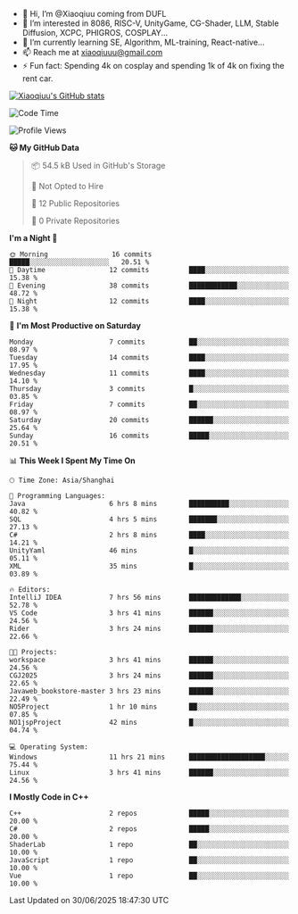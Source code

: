- 👋 Hi, I’m @Xiaoqiuu coming from DUFL
- 👀 I’m interested in 8086, RISC-V, UnityGame, CG-Shader, LLM, Stable Diffusion, XCPC, PHIGROS, COSPLAY...
- 🌱 I’m currently learning SE, Algorithm, ML-training, React-native...
- 📫 Reach me at xiaoqiuuu@gmail.com
- ⚡ Fun fact: Spending 4k on cosplay and spending 1k of 4k on fixing the rent car.

<!---
Xiaoqiuu/Xiaoqiuu is a ✨ special ✨ repository because its `README.md` (this file) appears on your GitHub profile.
You can click the Preview link to take a look at your changes.
--->

[![Xiaoqiuu's GitHub stats](https://github-readme-stats.vercel.app/api?username=Xiaoqiuu)](https://github.com/anuraghazra/github-readme-stats)


<!--START_SECTION:waka-->
![Code Time](http://img.shields.io/badge/Code%20Time-84%20hrs-blue)

![Profile Views](http://img.shields.io/badge/Profile%20Views-6-blue)

**🐱 My GitHub Data** 

> 📦 54.5 kB Used in GitHub's Storage 
 > 
> 🚫 Not Opted to Hire
 > 
> 📜 12 Public Repositories 
 > 
> 🔑 0 Private Repositories 
 > 
**I'm a Night 🦉** 

```text
🌞 Morning                16 commits          █████░░░░░░░░░░░░░░░░░░░░   20.51 % 
🌆 Daytime                12 commits          ████░░░░░░░░░░░░░░░░░░░░░   15.38 % 
🌃 Evening                38 commits          ████████████░░░░░░░░░░░░░   48.72 % 
🌙 Night                  12 commits          ████░░░░░░░░░░░░░░░░░░░░░   15.38 % 
```
📅 **I'm Most Productive on Saturday** 

```text
Monday                   7 commits           ██░░░░░░░░░░░░░░░░░░░░░░░   08.97 % 
Tuesday                  14 commits          ████░░░░░░░░░░░░░░░░░░░░░   17.95 % 
Wednesday                11 commits          ████░░░░░░░░░░░░░░░░░░░░░   14.10 % 
Thursday                 3 commits           █░░░░░░░░░░░░░░░░░░░░░░░░   03.85 % 
Friday                   7 commits           ██░░░░░░░░░░░░░░░░░░░░░░░   08.97 % 
Saturday                 20 commits          ██████░░░░░░░░░░░░░░░░░░░   25.64 % 
Sunday                   16 commits          █████░░░░░░░░░░░░░░░░░░░░   20.51 % 
```


📊 **This Week I Spent My Time On** 

```text
🕑︎ Time Zone: Asia/Shanghai

💬 Programming Languages: 
Java                     6 hrs 8 mins        ██████████░░░░░░░░░░░░░░░   40.82 % 
SQL                      4 hrs 5 mins        ███████░░░░░░░░░░░░░░░░░░   27.13 % 
C#                       2 hrs 8 mins        ████░░░░░░░░░░░░░░░░░░░░░   14.21 % 
UnityYaml                46 mins             █░░░░░░░░░░░░░░░░░░░░░░░░   05.11 % 
XML                      35 mins             █░░░░░░░░░░░░░░░░░░░░░░░░   03.89 % 

🔥 Editors: 
IntelliJ IDEA            7 hrs 56 mins       █████████████░░░░░░░░░░░░   52.78 % 
VS Code                  3 hrs 41 mins       ██████░░░░░░░░░░░░░░░░░░░   24.56 % 
Rider                    3 hrs 24 mins       ██████░░░░░░░░░░░░░░░░░░░   22.66 % 

🐱‍💻 Projects: 
workspace                3 hrs 41 mins       ██████░░░░░░░░░░░░░░░░░░░   24.56 % 
CGJ2025                  3 hrs 24 mins       ██████░░░░░░░░░░░░░░░░░░░   22.65 % 
Javaweb_bookstore-master 3 hrs 23 mins       ██████░░░░░░░░░░░░░░░░░░░   22.49 % 
NO5Project               1 hr 10 mins        ██░░░░░░░░░░░░░░░░░░░░░░░   07.85 % 
NO1jspProject            42 mins             █░░░░░░░░░░░░░░░░░░░░░░░░   04.74 % 

💻 Operating System: 
Windows                  11 hrs 21 mins      ███████████████████░░░░░░   75.44 % 
Linux                    3 hrs 41 mins       ██████░░░░░░░░░░░░░░░░░░░   24.56 % 
```

**I Mostly Code in C++** 

```text
C++                      2 repos             █████░░░░░░░░░░░░░░░░░░░░   20.00 % 
C#                       2 repos             █████░░░░░░░░░░░░░░░░░░░░   20.00 % 
ShaderLab                1 repo              ██░░░░░░░░░░░░░░░░░░░░░░░   10.00 % 
JavaScript               1 repo              ██░░░░░░░░░░░░░░░░░░░░░░░   10.00 % 
Vue                      1 repo              ██░░░░░░░░░░░░░░░░░░░░░░░   10.00 % 
```




 Last Updated on 30/06/2025 18:47:30 UTC
<!--END_SECTION:waka-->
